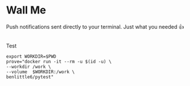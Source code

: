 
# Wall Me

Push notifications sent directly to your terminal. Just what you needed 👍

## 

Test

```
export WORKDIR=$PWD
prove="docker run -it --rm -u $(id -u) \
--workdir /work \
--volume  $WORKDIR:/work \
benlittle6/pytest"
```

